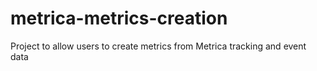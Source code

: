 # metrica-metrics-creation
 Project to allow users to create metrics from Metrica tracking and event data
